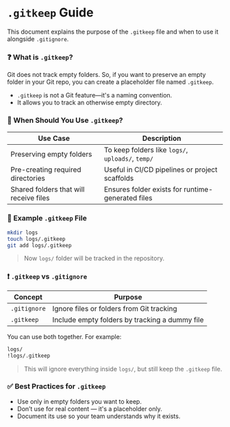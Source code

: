 # `.gitkeep` Guide

This document explains the purpose of the `.gitkeep` file and when to use it alongside `.gitignore`.


### ❓ What is `.gitkeep`?

Git does not track empty folders. So, if you want to preserve an empty folder in your Git repo, you can create a placeholder file named `.gitkeep`.

- `.gitkeep` is not a Git feature—it's a naming convention.
- It allows you to track an otherwise empty directory.


### 🧠 When Should You Use `.gitkeep`?

| Use Case                               | Description                                       |
| -------------------------------------- | ------------------------------------------------- |
| Preserving empty folders               | To keep folders like `logs/`, `uploads/`, `temp/` |
| Pre-creating required directories      | Useful in CI/CD pipelines or project scaffolds    |
| Shared folders that will receive files | Ensures folder exists for runtime-generated files |


### 🧾 Example `.gitkeep` File

```sh
mkdir logs
touch logs/.gitkeep
git add logs/.gitkeep
```

> Now `logs/` folder will be tracked in the repository.



### ❗ `.gitkeep` vs `.gitignore`

| Concept      | Purpose                                        |
| ------------ | ---------------------------------------------- |
| `.gitignore` | Ignore files or folders from Git tracking      |
| `.gitkeep`   | Include empty folders by tracking a dummy file |

You can use both together. For example:
```sh
logs/
!logs/.gitkeep
```

> This will ignore everything inside `logs/`, but still keep the `.gitkeep` file.


### ✅ Best Practices for `.gitkeep`
- Use only in empty folders you want to keep.
- Don’t use for real content — it's a placeholder only.
- Document its use so your team understands why it exists.
